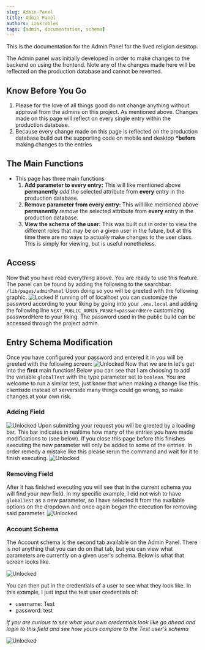 ```yaml
---
slug: Admin-Panel
title: Admin Panel
authors: izakrobles
tags: [admin, documentation, schema]
---
```


This is the documentation for the Admin Panel for the lived religion desktop.

The Admin panel was initially developed in order to make changes to the backend on using the frontend. Note any of the changes made here will be reflected on the production database and cannot be reverted.

## Know Before You Go

1. Please for the love of all things good do not change anything without approval from the admins on this project. As mentioned above. Changes made on this page will reflect on every single entry within the production database.
1. Because every change made on this page is reflected on the production database build out the supporting code on mobile and desktop **\*before** making changes to the entries

## The Main Functions

- This page has three main functions
  1. **Add parameter to every entry:** This will like mentioned above **permanently** _add_ the selected attribute from **every** entry in the production database.
  1. **Remove parameter from every entry:** This will like mentioned above **permanently** _remove_ the selected attribute from **every** entry in the production database.
  1. **View the schema of the user:** This was built out in order to view the different roles that may be on a given user in the future, but at this time there are no ways to actually make changes to the user class. This is simply for viewing, but is useful nonetheless.

## Access

Now that you have read everything above. You are ready to use this feature. The panel can be found by adding the following to the searchbar:
`/lib/pages/adminPanel`
Upon doing so you will be greeted with the following graphic.
![Locked](/adminPanel/AdminPanelLocked.png)
If running off of localhost you can customize the password according to your liking by going into your `.env.local` and adding the following line
`NEXT_PUBLIC_ADMIN_PASKEY=passwordHere`
customizing passwordHere to your liking. The password used in the public build can be accessed through the project admin.

## Entry Schema Modification

Once you have configured your password and entered it in you will be greeted with the following screen:
![Unlocked](/adminPanel/AdminPanelUnlocked.png)
Now that we are in let's get into the **first** main function!
Below you can see that I am choosing to add the variable `globalTest` with the type parameter set to `boolean`. You are welcome to run a similar test, just know that when making a change like this clientside instead of serverside many things could go wrong, so make changes at your own risk.

### Adding Field

![Unlocked](/adminPanel/AdminPanelGlobalTestBoolean.png)
Upon submitting your request you will be greeted by a loading bar. This bar indicates in realtime how many of the entries you have made modifications to (see below). If you close this page before this finishes executing the new parameter will only be added to some of the entries. In order remedy a mistake like this please rerun the command and wait for it to finish executing.
![Unlocked](/adminPanel/AdminPanelGlobalTestBooleanLoading.png)

### Removing Field

After it has finished executing you will see that in the current schema you will find your new field. In my specific example, I did not wish to have `globalTest` as a new parameter, so I have selected it from the available options on the dropdown and once again began the execution for removing said parameter.
![Unlocked](/adminPanel/AdminPanelGlobalTestBooleanRemoveLoading.png)

### Account Schema

The Account schema is the second tab available on the Admin Panel. There is not anything that you can do on that tab, but you can view what parameters are currently on a given user's schema. Below is what that screen looks like.

![Unlocked](/adminPanel/AdminPanelLoginLocked.png)

You can then put in the credentials of a user to see what they look like. In this example, I just input the test user credentials of:
- username: Test
- password: test

_If you are curious to see what your own credentials look like go ahead and login to this field and see how yours compare to the Test user's schema_

![Unlocked](/adminPanel/AdminPanelLoginUnlocked.png)
